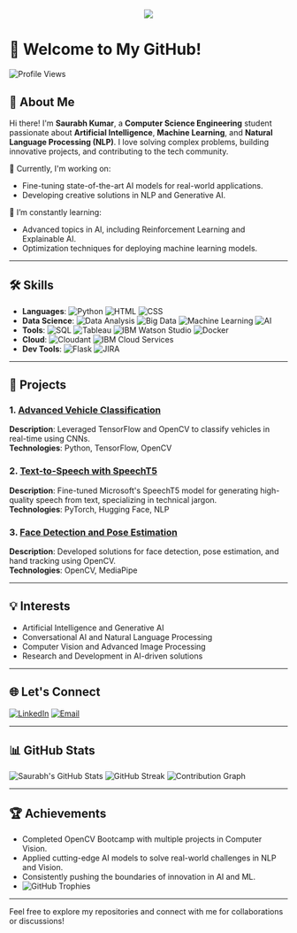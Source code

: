 <h1 align="center" style="color: #b22222; text-shadow: 2px 2px 5px #FF7F7F;">
    <img src="https://readme-typing-svg.herokuapp.com/?font=Orbitron&size=35&color=ff0000&center=true&vCenter=true&width=500&height=70&duration=4000&lines=Hi+There!+👋;+I'm+Saurabh+Kumar!;" />
</h1>

# 👋 Welcome to My GitHub!  

![Profile Views](https://komarev.com/ghpvc/?username=YourGitHubUsername&color=blue&style=flat-square)

## 🌟 About Me  
Hi there! I'm **Saurabh Kumar**, a **Computer Science Engineering** student passionate about **Artificial Intelligence**, **Machine Learning**, and **Natural Language Processing (NLP)**. I love solving complex problems, building innovative projects, and contributing to the tech community.  

🔭 Currently, I'm working on:  
- Fine-tuning state-of-the-art AI models for real-world applications.  
- Developing creative solutions in NLP and Generative AI.  

🌱 I’m constantly learning:  
- Advanced topics in AI, including Reinforcement Learning and Explainable AI.  
- Optimization techniques for deploying machine learning models.  

---

## 🛠️ Skills  
- **Languages**: ![Python](https://img.shields.io/badge/-Python-3776AB?style=flat-square&logo=python&logoColor=white) ![HTML](https://img.shields.io/badge/-HTML-E34F26?style=flat-square&logo=html5&logoColor=white) ![CSS](https://img.shields.io/badge/-CSS-1572B6?style=flat-square&logo=css3&logoColor=white)
- **Data Science**: ![Data Analysis](https://img.shields.io/badge/-Data%20Analysis-1D2C4C?style=flat-square&logo=databricks&logoColor=white) ![Big Data](https://img.shields.io/badge/-Big%20Data-FF6F00?style=flat-square&logo=apache-spark&logoColor=white) ![Machine Learning](https://img.shields.io/badge/-Machine%20Learning-007ACC?style=flat-square&logo=tensorflow&logoColor=white) ![AI](https://img.shields.io/badge/-AI-2C6BC5?style=flat-square&logo=ai&logoColor=white)
- **Tools**: ![SQL](https://img.shields.io/badge/-SQL-4479A1?style=flat-square&logo=postgresql&logoColor=white) ![Tableau](https://img.shields.io/badge/-Tableau-E97627?style=flat-square&logo=tableau&logoColor=white) ![IBM Watson Studio](https://img.shields.io/badge/-IBM%20Watson-0530AD?style=flat-square&logo=ibm&logoColor=white) ![Docker](https://img.shields.io/badge/-Docker-2496ED?style=flat-square&logo=docker&logoColor=white)
- **Cloud**: ![Cloudant](https://img.shields.io/badge/-Cloudant-141D9E?style=flat-square&logo=ibm-cloud&logoColor=white) ![IBM Cloud Services](https://img.shields.io/badge/-IBM%20Cloud-1261FE?style=flat-square&logo=ibm-cloud&logoColor=white)
- **Dev Tools**: ![Flask](https://img.shields.io/badge/-Flask-000000?style=flat-square&logo=flask&logoColor=white) ![JIRA](https://img.shields.io/badge/-JIRA-0052CC?style=flat-square&logo=jira&logoColor=white)

---

## 🚀 Projects  
### 1. [Advanced Vehicle Classification](https://github.com/YourRepoLink)  
**Description**: Leveraged TensorFlow and OpenCV to classify vehicles in real-time using CNNs.  
**Technologies**: Python, TensorFlow, OpenCV  

### 2. [Text-to-Speech with SpeechT5](https://github.com/YourRepoLink)  
**Description**: Fine-tuned Microsoft's SpeechT5 model for generating high-quality speech from text, specializing in technical jargon.  
**Technologies**: PyTorch, Hugging Face, NLP  

### 3. [Face Detection and Pose Estimation](https://github.com/YourRepoLink)  
**Description**: Developed solutions for face detection, pose estimation, and hand tracking using OpenCV.  
**Technologies**: OpenCV, MediaPipe  

---

## 💡 Interests  
- Artificial Intelligence and Generative AI  
- Conversational AI and Natural Language Processing  
- Computer Vision and Advanced Image Processing  
- Research and Development in AI-driven solutions  

---

## 🌐 Let's Connect  
[![LinkedIn](https://img.shields.io/badge/-LinkedIn-0077B5?style=for-the-badge&logo=linkedin&logoColor=white)](https://linkedin.com/in/saurabh-kumar-o7o3)
[![Email](https://img.shields.io/badge/-Email-D14836?style=for-the-badge&logo=gmail&logoColor=white)](mailto:slsaurabh1234567890@gmail.com)  

---

## 📊 GitHub Stats  
![Saurabh's GitHub Stats](https://github-readme-stats.vercel.app/api?username=YourGitHubUsername&show_icons=true&theme=radical)
![GitHub Streak](https://streak-stats.demolab.com/?user=YourGitHubUsername&theme=radical)
![Contribution Graph](https://github-readme-activity-graph.vercel.app/graph?username=YourGitHubUsername&theme=radical)

---

## 🏆 Achievements  
- Completed OpenCV Bootcamp with multiple projects in Computer Vision.  
- Applied cutting-edge AI models to solve real-world challenges in NLP and Vision.  
- Consistently pushing the boundaries of innovation in AI and ML.
- ![GitHub Trophies](https://github-profile-trophy.vercel.app/?username=YourGitHubUsername&theme=radical&row=2&column=3) 

---

Feel free to explore my repositories and connect with me for collaborations or discussions!
